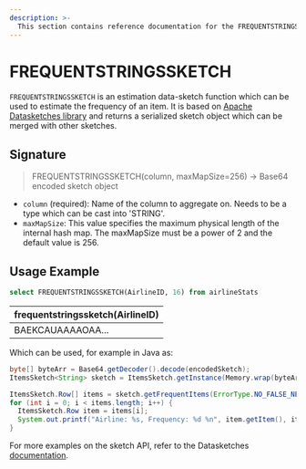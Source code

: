 ```yaml
---
description: >-
  This section contains reference documentation for the FREQUENTSTRINGSSKETCH function.
---
```


# FREQUENTSTRINGSSKETCH

`FREQUENTSTRINGSSKETCH` is an estimation data-sketch function which can be used to estimate the frequency of an item. It is based on [Apache Datasketches library](https://datasketches.apache.org/docs/Frequency/FrequentItemsOverview.html) and returns a serialized sketch object which can be merged with other sketches. 

## Signature

> FREQUENTSTRINGSSKETCH(column, maxMapSize=256) -> Base64 encoded sketch object

* `column` (required): Name of the column to aggregate on. Needs to be a type which can be cast into 'STRING'.
* `maxMapSize`: This value specifies the maximum physical length of the internal hash map. The maxMapSize must be a power of 2 and the default value is 256.

## Usage Example

```sql
select FREQUENTSTRINGSSKETCH(AirlineID, 16) from airlineStats
```

| frequentstringssketch(AirlineID) |
| -------------------------------- |
| BAEKCAUAAAAOAA...                |

Which can be used, for example in Java as:

```java
byte[] byteArr = Base64.getDecoder().decode(encodedSketch);
ItemsSketch<String> sketch = ItemsSketch.getInstance(Memory.wrap(byteArr), new ArrayOfStringsSerDe());

ItemsSketch.Row[] items = sketch.getFrequentItems(ErrorType.NO_FALSE_NEGATIVES);
for (int i = 0; i < items.length; i++) {
  ItemsSketch.Row item = items[i];
  System.out.printf("Airline: %s, Frequency: %d %n", item.getItem(), item.getEstimate());
}
```

For more examples on the sketch API, refer to the Datasketches [documentation](https://datasketches.apache.org/docs/Frequency/FrequentItemsJavaExample.html).
